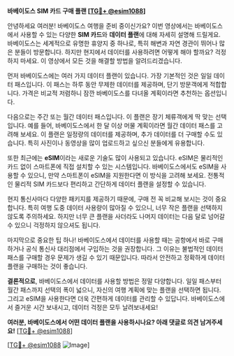**바베이도스 SIM 카드 구매 플랜 [[TG💪+ @esim1088](https://t.me/s/esim1088)]**

안녕하세요 여러분! 바베이도스 여행을 준비 중이신가요? 이번 영상에서는 바베이도스에서 사용할 수 있는 다양한 **SIM 카드**와 **데이터 플랜**에 대해 자세히 설명해 드릴게요. 바베이도스는 세계적으로 유명한 휴양지 중 하나로, 특히 해변과 자연 경관이 뛰어나 많은 분들이 방문합니다. 하지만 현지에서 데이터를 사용하려면 어떻게 해야 할까요? 걱정하지 마세요. 이 영상에서 모든 것을 해결할 방법을 알려드리겠습니다.

먼저 바베이도스에는 여러 가지 데이터 플랜이 있습니다. 가장 기본적인 것은 일일 데이터 패스입니다. 이 패스는 하루 동안 무제한 데이터를 제공하며, 단기 방문객에게 적합합니다. 가격은 비교적 저렴하니 잠깐 바베이도스를 다녀올 계획이라면 추천하는 옵션입니다.

다음으로는 주간 또는 월간 데이터 패스입니다. 이 플랜은 장기 체류객에게 딱 맞는 선택입니다. 예를 들어, 바베이도스에서 한 달 이상 머물 계획이라면 월간 데이터 패스를 고려해 보세요. 이 플랜은 일정량의 데이터를 제공하며, 추가 데이터를 더 구매할 수도 있습니다. 특히 사진이나 동영상을 많이 업로드하고 싶으신 분들에게 유용합니다.

또한 최근에는 **eSIM**이라는 새로운 기술도 많이 사용되고 있습니다. eSIM은 물리적인 카드 없이 스마트폰에 직접 설치할 수 있는 시스템입니다. 바베이도스에서도 eSIM을 사용할 수 있으니, 만약 스마트폰이 eSIM을 지원한다면 이 방식을 고려해 보세요. 전통적인 물리적 SIM 카드보다 편리하고 간단하게 데이터 플랜을 설정할 수 있습니다.

현지 통신사마다 다양한 패키지를 제공하기 때문에, 구매 전 꼭 비교해 보시는 것이 중요합니다. 특히 여행 도중 데이터 사용량이 많아질 수 있으니, 너무 작은 플랜을 선택하지 않도록 주의하세요. 하지만 너무 큰 플랜을 사더라도 나머지 데이터는 다음 달로 넘어갈 수 있으니 걱정하지 않으셔도 됩니다.

마지막으로 중요한 팁 하나! 바베이도스에서 데이터를 사용할 때는 공항에서 바로 구매하거나 공식 통신사 대리점에서 구입하는 것을 권장합니다. 그 이유는 불법적인 데이터 패스를 구매할 경우 문제가 생길 수 있기 때문입니다. 따라서 안전하고 정확하게 데이터 플랜을 구매하는 것이 좋습니다.

**결론적으로**, 바베이도스에서 데이터를 사용할 방법은 정말 다양합니다. 일일 패스부터 월간 패스까지 선택의 폭이 넓으니, 자신의 여행 계획에 맞는 플랜을 선택하면 됩니다. 그리고 eSIM을 사용한다면 더욱 간편하게 데이터를 관리할 수 있답니다. 바베이도스에서 즐거운 시간 보내시고, 데이터 걱정은 모두 날려보내세요!

**여러분, 바베이도스에서 어떤 데이터 플랜을 사용하시나요? 아래 댓글로 의견 남겨주세요!** [[TG💪+ @esim1088](https://t.me/s/esim1088)]

[[TG💪+ @esim1088](https://t.me/s/esim1088) ![Image](https://i.postimg.cc/Y0z9fWf4/image.png)]